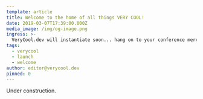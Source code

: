 ```yaml
---
template: article
title: Welcome to the home of all things VERY COOL!
date: 2019-03-07T17:39:00.000Z
media_image: /img/og-image.png
ingress: >-
  VeryCool.dev will instantiate soon... hang on to your conference merch hats!
tags:
  - verycool
  - launch
  - welcome
author: editor@verycool.dev
pinned: 0
---
```


Under construction.
